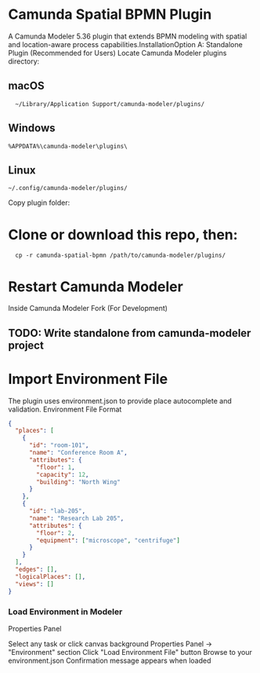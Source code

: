 # Camunda Spatial BPMN Plugin

A Camunda Modeler 5.36 plugin that extends BPMN modeling with spatial and location-aware process capabilities.InstallationOption A: Standalone Plugin (Recommended for Users)
Locate Camunda Modeler plugins directory:

 ## macOS
 ```
   ~/Library/Application Support/camunda-modeler/plugins/
 ```
   ## Windows
 ```
 %APPDATA%\camunda-modeler\plugins\
 ```  
 ## Linux
 ```
~/.config/camunda-modeler/plugins/
```
Copy plugin folder:

 # Clone or download this repo, then:
 ```
   cp -r camunda-spatial-bpmn /path/to/camunda-modeler/plugins/
```

# Restart Camunda Modeler
Inside Camunda Modeler Fork (For Development)

## TODO: Write standalone from camunda-modeler project

# Import Environment File
The plugin uses environment.json to provide place autocomplete and validation.
Environment File Format
```json
{
  "places": [
    {
      "id": "room-101",
      "name": "Conference Room A",
      "attributes": {
        "floor": 1,
        "capacity": 12,
        "building": "North Wing"
      }
    },
    {
      "id": "lab-205",
      "name": "Research Lab 205",
      "attributes": {
        "floor": 2,
        "equipment": ["microscope", "centrifuge"]
      }
    }
  ],
  "edges": [],
  "logicalPlaces": [],
  "views": []
}
```

### Load Environment in Modeler
Properties Panel

Select any task or click canvas background
Properties Panel → "Environment" section
Click "Load Environment File" button
Browse to your environment.json
Confirmation message appears when loaded


